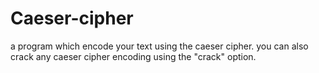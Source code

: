 # Caeser-cipher
a program which encode your text using the caeser cipher.
you can also crack any caeser cipher encoding using the "crack" option.
